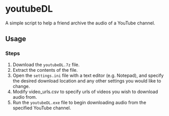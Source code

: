 # youtubeDL

A simple script to help a friend archive the audio of a YouTube channel.

## Usage

### Steps

1. Download the `youtubeDL.7z` file.
2. Extract the contents of the file.
3. Open the `settings.ini` file with a text editor (e.g. Notepad), and specify the desired download location and any other settings you would like to change.
4. Modify video_urls.csv to specify urls of videos you wish to download audio from.
4. Run the `youtubeDL.exe` file to begin downloading audio from the specified YouTube channel.
